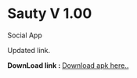 # Sauty V 1.00
Social App

Updated link.

<b> DownLoad link : </b> [Download apk here..](http://www.mediafire.com/file/tay8644afr3a2b7/SautyAlpha.apk)
